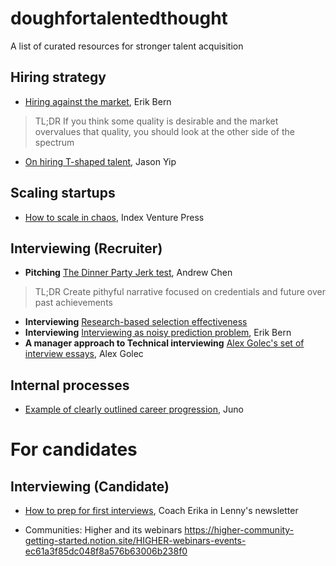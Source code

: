 # doughfortalentedthought
A list of curated resources for stronger talent acquisition

## Hiring strategy
* [Hiring against the market](https://erikbern.com/2020/01/13/how-to-hire-smarter-than-the-market-a-toy-model.html), Erik Bern
> TL;DR If you think some quality is desirable and the market overvalues that quality, you should look at the other side of the spectrum
* [On hiring T-shaped talent](https://jchyip.medium.com/why-t-shaped-people-e8706198e437), Jason Yip

## Scaling startups
* [How to scale in chaos](https://www.indexventures.com/index-press/scaling-through-chaos/), Index Venture Press

## Interviewing (Recruiter)
* **Pitching** [The Dinner Party Jerk test](https://andrewchen.com/the-dinner-party-jerk-test/), Andrew Chen
> TL;DR Create pithyful narrative focused on credentials and future over past achievements
* **Interviewing** [Research-based selection effectiveness](https://orghacking.com/want-to-improve-recruiting-start-by-learning-from-100-years-of-research-schmidt-a1daa29efcfb)
* **Interviewing** [Interviewing as noisy prediction problem](https://erikbern.com/2018/05/02/interviewing-is-a-noisy-prediction-problem), Erik Bern
* **A manager approach to Technical interviewing** [Alex Golec's set of interview essays](https://alexgolec.dev/reddit-interview-problems-the-game-of-life/), Alex Golec

## Internal processes
* [Example of clearly outlined career progression](https://juro.notion.site/Career-framework-c9acbf27ec464b81b5bd4b3a22abe6dc), Juno

# For candidates
## Interviewing (Candidate)
* [How to prep for first interviews](https://www.lennysnewsletter.com/p/how-to-pass-any-first-round-interview), Coach Erika in Lenny's newsletter

* Communities: Higher and its webinars https://higher-community-getting-started.notion.site/HIGHER-webinars-events-ec61a3f85dc048f8a576b63006b238f0
